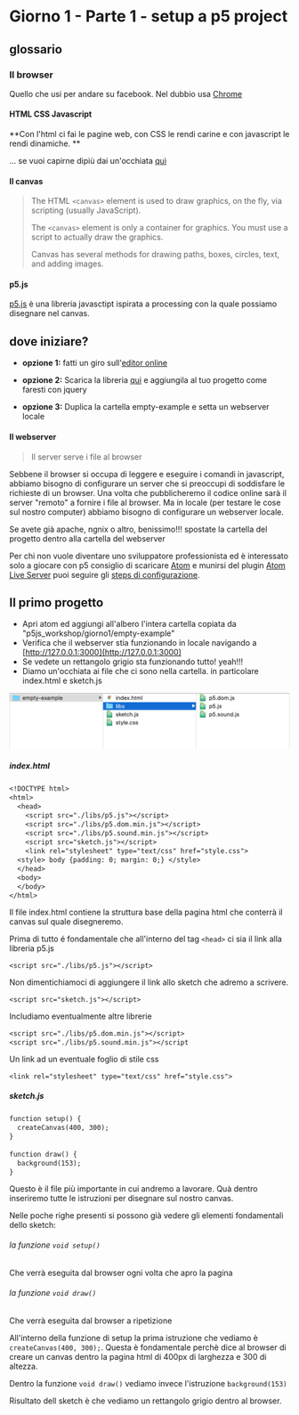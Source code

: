 # Giorno 1 - Parte 1 - setup a p5 project
## glossario

### Il browser
Quello che usi per andare su facebook. Nel dubbio usa [Chrome](https://www.google.com/chrome/browser/desktop/index.html?brand=CHBD&gclid=CjwKCAjw4IjKBRBrEiwAvnqkbZ6jCm1Ov575lIe20Uq7E7g-q94FqNN6DEiEOGVVnGcqu9GBxGRzDxoCIp8QAvD_BwE)

#### HTML CSS Javascript
**Con l'html ci fai le pagine web, con CSS le rendi carine e con javascript le rendi dinamiche.
**

... se vuoi capirne dipiù dai un'occhiata [quì](https://www.youtube.com/watch?v=URSH0QpxKo8&t=12s)


#### Il canvas
> The HTML `<canvas>` element is used to draw graphics, on the fly, via scripting (usually JavaScript).
>
> The `<canvas>` element is only a container for graphics. You must use a script to actually draw the graphics.
>
> Canvas has several methods for drawing paths, boxes, circles, text, and adding images.


#### p5.js
  [p5.js](https://p5js.org/) è una libreria javasctipt ispirata a processing con la quale possiamo disegnare nel canvas.

## dove iniziare?
- **opzione 1:**
fatti un giro sull'[editor online](https://alpha.editor.p5js.org/)

- **opzione 2:**
Scarica la libreria [qui](https://p5js.org/download/) e aggiungila al tuo progetto come faresti con jquery

- **opzione 3:**
Duplica la cartella empty-example e setta un webserver locale

#### Il webserver
> Il server serve i file al browser

Sebbene il browser si occupa di leggere e eseguire i comandi in javascript, abbiamo bisogno di configurare un server che si preoccupi di soddisfare le richieste di un browser.
Una volta che pubblicheremo il codice online sarà il server "remoto" a fornire i file al browser. Ma in locale (per testare le cose sul nostro computer) abbiamo bisogno di configurare un webserver locale.

Se avete già apache, ngnix o altro, benissimo!!! spostate la cartella del progetto dentro alla cartella del webserver

Per chi non vuole diventare uno sviluppatore professionista ed è interessato solo a giocare con p5 consiglio di scaricare [Atom](https://atom.io/) e munirsi del plugin [Atom Live Server](https://atom.io/packages/atom-live-server)
puoi seguire gli [steps di configurazione](https://lorenzoromagnoli.github.io/p5js_workshop/giorno1/setup_atom-live-server.html).

## Il primo progetto
- Apri atom ed aggiungi all'albero l'intera cartella copiata da "p5js_workshop/giorno1/empty-example"
- Verifica che il webserver stia funzionando in locale navigando a [http://127.0.0.1:3000](http://127.0.0.1:3000)
- Se vedete un rettangolo grigio sta funzionando tutto! yeah!!!
- Diamo un'occhiata ai file che ci sono nella cartella. in particolare index.html e sketch.js

![](https://raw.githubusercontent.com/lorenzoromagnoli/p5js_workshop/master/giorno1/tutorialIMG/folder_structure.png)

##### index.html

```
<!DOCTYPE html>
<html>
  <head>
    <script src="./libs/p5.js"></script>
    <script src="./libs/p5.dom.min.js"></script>
    <script src="./libs/p5.sound.min.js"></script>
    <script src="sketch.js"></script>
    <link rel="stylesheet" type="text/css" href="style.css">
  <style> body {padding: 0; margin: 0;} </style>
  </head>
  <body>
  </body>
</html>

```
Il file index.html contiene la struttura base della pagina html che conterrà il canvas sul quale disegneremo.

Prima di tutto é fondamentale che all'interno del tag `<head>` ci sia il link alla libreria p5.js

```
<script src="./libs/p5.js"></script>
```

Non dimentichiamoci di aggiungere il link allo sketch che adremo a scrivere.

```
<script src="sketch.js"></script>
```

Includiamo eventualmente altre librerie

```
<script src="./libs/p5.dom.min.js"></script>
<script src="./libs/p5.sound.min.js"></script

```
Un link ad un eventuale foglio di stile css
```
<link rel="stylesheet" type="text/css" href="style.css">
```
##### sketch.js
```
function setup() {
  createCanvas(400, 300);
}

function draw() {
  background(153);
}
```
Questo è il file più importante in cui andremo a lavorare. Quà dentro inseriremo tutte le istruzioni per disegnare sul nostro canvas.

Nelle poche righe presenti si possono già vedere gli elementi fondamentali dello sketch:

###### la funzione `void setup()`
Che verrà eseguita dal browser ogni volta che apro la pagina

###### la funzione `void draw()`
Che verrà eseguita dal browser a ripetizione

All'interno della funzione di setup la prima istruzione che vediamo è `createCanvas(400, 300);`. Questa è fondamentale perchè dice al browser di creare un canvas dentro la pagina html di 400px di larghezza e 300 di altezza.

Dentro la funzione `void draw()` vediamo invece l'istruzione `background(153)`

Risultato dell sketch è che vediamo un rettangolo grigio dentro al browser.
